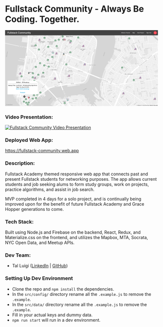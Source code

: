 # Fullstack Community - Always Be Coding. Together.

![Fullstack Community Screenshot](./public/img/screenshot.png)

### Video Presentation:

[![Fullstack Community Video Presentation](https://img.youtube.com/vi/hm4WL8kcvHo/0.jpg)](https://www.youtube.com/watch?v=hm4WL8kcvHo&feature=youtu.be)

### Deployed Web App:

https://fullstack-community.web.app

### Description:

Fullstack Academy themed responsive web app that connects past and present Fullstack students for networking purposes. The app allows current students and job seeking alums to form study groups, work on projects, practice algorithms, and assist in job search.

MVP completed in 4 days for a solo project, and is continually being improved upon for the benefit of future Fullstack Academy and Grace Hopper generations to come.

### Tech Stack:

Built using Node.js and Firebase on the backend, React, Redux, and Materialize.css on the frontend, and utilizes the Mapbox, MTA, Socrata, NYC Open Data, and Meetup APIs.

### Dev Team:

- Tal Luigi ([LinkedIn](https://www.linkedin.com/in/talluigi) | [GitHub](https://github.com/luigilegion))

### Setting Up Dev Environment

- Clone the repo and `npm install` the dependencies.
- In the `src/config/` directory rename all the `.example.js` to remove the `.example`.
- In the `src/data/` directory rename all the `.example.js` to remove the `.example`.
- Fill in your actual keys and dummy data.
- `npm run start` will run in a dev environment.
